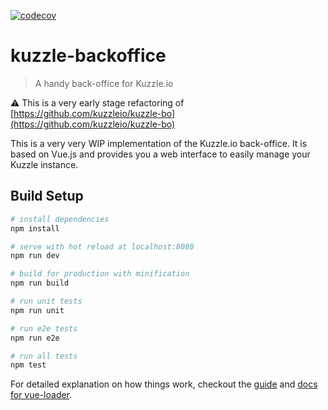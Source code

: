 [![codecov](https://codecov.io/gh/kuzzleio/kuzzle-backoffice/branch/master/graph/badge.svg)](https://codecov.io/gh/kuzzleio/kuzzle-backoffice)


# kuzzle-backoffice

> A handy back-office for Kuzzle.io

:warning: This is a very early stage refactoring of [https://github.com/kuzzleio/kuzzle-bo](https://github.com/kuzzleio/kuzzle-bo)


This is a very very WIP implementation of the Kuzzle.io back-office. It is based
on Vue.js and provides you a web interface to easily manage your Kuzzle instance.

## Build Setup

``` bash
# install dependencies
npm install

# serve with hot reload at localhost:8080
npm run dev

# build for production with minification
npm run build

# run unit tests
npm run unit

# run e2e tests
npm run e2e

# run all tests
npm test
```

For detailed explanation on how things work, checkout the [guide](http://vuejs-templates.github.io/webpack/) and [docs for vue-loader](http://vuejs.github.io/vue-loader).
